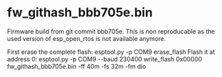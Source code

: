 # fw_githash_bbb705e.bin
Firmware build from git commit bbb705e. This is non reproducable as the used
version of esp_open_rtos is not available anymore.

First erase the complete flash:
esptool.py -p COM9 erase_flash
Flash it at address 0:
esptool.py -p COM9 --baud 230400 write_flash 0x00000 fw_githash_bbb705e.bin -ff 40m -fs 32m -fm dio
